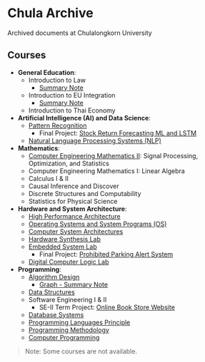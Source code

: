 # Chula Archive

Archived documents at Chulalongkorn University

## Courses

- **General Education**:
  - Introduction to Law
    - [Summary Note](https://github.com/pupipatsk/Chula-Archive/blob/f169cdf05f7d259316606076b90681197af5fa70/Intro%20to%20Law%20-%20Notes.pdf)
  - Introduction to EU Integration
    - [Summary Note](https://github.com/pupipatsk/Chula-Archive/blob/f169cdf05f7d259316606076b90681197af5fa70/%E0%B8%AB%E0%B8%99%E0%B8%B1%E0%B8%87%E0%B8%AA%E0%B8%B7%E0%B8%AD_%E0%B8%9A%E0%B8%B9%E0%B8%A3%E0%B8%93%E0%B8%B2%E0%B8%81%E0%B8%B2%E0%B8%A3%E0%B8%AA%E0%B8%AB%E0%B8%A0%E0%B8%B2%E0%B8%9E%E0%B8%A2%E0%B8%B8%E0%B9%82%E0%B8%A3%E0%B8%9B-Notes.pdf)
  - Introduction to Thai Economy
- **Artificial Intelligence (AI) and Data Science**:
  - [Pattern Recognition](https://github.com/pupipatsk/Pattern-Recognition.git)
    - Final Project: [Stock Return Forecasting ML and LSTM](https://github.com/pupipatsk/Stock-Return-Forecasting-ML-and-LSTM.git)
  - [Natural Language Processing Systems (NLP)](https://github.com/pupipatsk/NLP.git)
- **Mathematics**:
  - [Computer Engineering Mathematics II](https://github.com/pupipatsk/Comp-Eng-Math-II.git): Signal Processing, Optimization, and Statistics
  - Computer Engineering Mathematics I: Linear Algebra
  - Calculus I & II
  - Causal Inference and Discover
  - Discrete Structures and Computability
  - Statistics for Physical Science
- **Hardware and System Architecture**:
  - [High Performance Architecture](https://github.com/pupipatsk/High-Performance-Architecture.git)
  - [Operating Systems and System Programs (OS)](https://github.com/pupipatsk/Operating-Systems-and-System-Programs.git)
  - [Computer System Architectures](https://github.com/pupipatsk/Computer-System-Architectures.git)
  - [Hardware Synthesis Lab](https://github.com/pupipatsk/Hardware-Synthesis-Lab.git)
  - [Embedded System Lab](https://github.com/pupipatsk/Embedded-Sys-Lab.git)
    - Final Project: [Prohibited Parking Alert System](https://github.com/pupipatsk/Embedded-Sys-Lab-Final-Project.git)
  - [Digital Computer Logic Lab](https://github.com/pupipatsk/Dig-Comp-Logic-Lab.git)
- **Programming**:
  - [Algorithm Design](https://github.com/pupipatsk/Algorithm-Design.git)
    - [Graph - Summary Note](https://github.com/pupipatsk/Algorithm-Design/blob/46a0a1c3c14f6bbfff9648cb774a8e419f12467c/Summary/Graph.md)
  - [Data Structures](https://github.com/pupipatsk/Data-Structures.git)
  - Software Engineering I & II
    - SE-II Term Project: [Online Book Store Website](https://github.com/seg-org/bookbook.git)
  - [Database Systems](https://github.com/pupipatsk/Database-Systems.git)
  - [Programming Languages Principle](https://github.com/pupipatsk/Prog-Lang-Prin.git)
  - [Programming Methodology](https://github.com/pupipatsk/Prog-Meth.git)
  - [Computer Programming](https://github.com/pupipatsk/Comp-Prog.git)

> Note: Some courses are not available.
